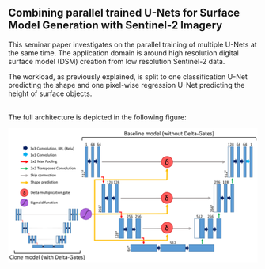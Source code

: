 ## Combining parallel trained U-Nets for Surface Model Generation with Sentinel-2 Imagery

This seminar paper investigates on the parallel training of multiple U-Nets at the 
same time. The application domain is around high resolution digital surface model (DSM) creation
from low resolution Sentinel-2 data. 

The workload, as previously explained, is split to one classification U-Net predicting the shape 
and one pixel-wise regression U-Net predicting the height of surface objects.

\
The full architecture is depicted in the following figure:

![Architecture](readme/split_unet.png)